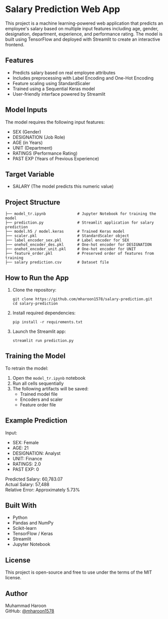 # Salary Prediction Web App

This project is a machine learning-powered web application that predicts an employee's salary based on multiple input features including age, gender, designation, department, experience, and performance rating. The model is built using TensorFlow and deployed with Streamlit to create an interactive frontend.

## Features

- Predicts salary based on real employee attributes
- Includes preprocessing with Label Encoding and One-Hot Encoding
- Feature scaling using StandardScaler
- Trained using a Sequential Keras model
- User-friendly interface powered by Streamlit

## Model Inputs

The model requires the following input features:
- SEX (Gender)
- DESIGNATION (Job Role)
- AGE (in Years)
- UNIT (Department)
- RATINGS (Performance Rating)
- PAST EXP (Years of Previous Experience)

## Target Variable

- SALARY (The model predicts this numeric value)

## Project Structure

```
├── model_tr.ipynb              # Jupyter Notebook for training the model
├── prediction.py               # Streamlit application for salary prediction
├── model.h5 / model.keras      # Trained Keras model
├── scaler.pkl                  # StandardScaler object
├── label_encoder_sex.pkl       # Label encoder for SEX
├── onehot_encoder_des.pkl      # One-hot encoder for DESIGNATION
├── onehot_encoder_unit.pkl     # One-hot encoder for UNIT
├── feature_order.pkl           # Preserved order of features from training
├── salary prediction.csv       # Dataset file
```

## How to Run the App

1. Clone the repository:
   ```
   git clone https://github.com/mharoon1578/salary-prediction.git
   cd salary-prediction
   ```

2. Install required dependencies:
   ```
   pip install -r requirements.txt
   ```

3. Launch the Streamlit app:
   ```
   streamlit run prediction.py
   ```

## Training the Model

To retrain the model:

1. Open the `model_tr.ipynb` notebook
2. Run all cells sequentially
3. The following artifacts will be saved:
   - Trained model file
   - Encoders and scaler
   - Feature order file

## Example Prediction

Input:
- SEX: Female
- AGE: 21
- DESIGNATION: Analyst
- UNIT: Finance
- RATINGS: 2.0
- PAST EXP: 0

Predicted Salary: 60,783.07  
Actual Salary: 57,488  
Relative Error: Approximately 5.73%

## Built With

- Python
- Pandas and NumPy
- Scikit-learn
- TensorFlow / Keras
- Streamlit
- Jupyter Notebook

## License

This project is open-source and free to use under the terms of the MIT license.

## Author

Muhammad Haroon  
GitHub: [@mharoon1578](https://github.com/mharoon1578)
